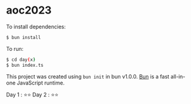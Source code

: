 # aoc2023

To install dependencies:

```bash
$ bun install
```

To run:

```bash
$ cd day(x)
$ bun index.ts
```

This project was created using `bun init` in bun v1.0.0. [Bun](https://bun.sh) is a fast all-in-one JavaScript runtime.

Day 1 : ⭐⭐
Day 2 : ⭐⭐
